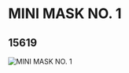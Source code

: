 # MINI  MASK NO. 1
## 15619
![MINI  MASK NO. 1](https://lc-www-live-s.legocdn.com/media/bricks/5/2/6054853.jpg)